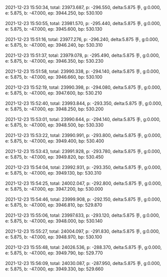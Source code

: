 2021-12-23 15:50:34, total: 23973.687, p: -296.550, delta:5.875 手, g:0.000, e: 5.875, b: -47.000, ep: 3944.250, bp: 530.100

2021-12-23 15:50:55, total: 23981.570, p: -295.440, delta:5.875 手, g:0.000, e: 5.875, b: -47.000, ep: 3945.600, bp: 530.130

2021-12-23 15:51:16, total: 23977.276, p: -296.240, delta:5.875 手, g:0.000, e: 5.875, b: -47.000, ep: 3946.240, bp: 530.310

2021-12-23 15:51:37, total: 23979.078, p: -295.490, delta:5.875 手, g:0.000, e: 5.875, b: -47.000, ep: 3946.350, bp: 530.230

2021-12-23 15:51:58, total: 23990.338, p: -294.140, delta:5.875 手, g:0.000, e: 5.875, b: -47.000, ep: 3946.660, bp: 530.100

2021-12-23 15:52:19, total: 23990.398, p: -294.080, delta:5.875 手, g:0.000, e: 5.875, b: -47.000, ep: 3947.600, bp: 530.210

2021-12-23 15:52:40, total: 23993.844, p: -293.350, delta:5.875 手, g:0.000, e: 5.875, b: -47.000, ep: 3948.250, bp: 530.200

2021-12-23 15:53:01, total: 23990.644, p: -294.140, delta:5.875 手, g:0.000, e: 5.875, b: -47.000, ep: 3948.500, bp: 530.330

2021-12-23 15:53:22, total: 23990.991, p: -293.800, delta:5.875 手, g:0.000, e: 5.875, b: -47.000, ep: 3949.400, bp: 530.400

2021-12-23 15:53:43, total: 23991.928, p: -293.780, delta:5.875 手, g:0.000, e: 5.875, b: -47.000, ep: 3949.820, bp: 530.450

2021-12-23 15:54:04, total: 23992.931, p: -293.350, delta:5.875 手, g:0.000, e: 5.875, b: -47.000, ep: 3949.130, bp: 530.310

2021-12-23 15:54:25, total: 24002.047, p: -292.800, delta:5.875 手, g:0.000, e: 5.875, b: -47.000, ep: 3947.200, bp: 530.000

2021-12-23 15:54:46, total: 23999.908, p: -292.150, delta:5.875 手, g:0.000, e: 5.875, b: -47.000, ep: 3946.810, bp: 529.870

2021-12-23 15:55:06, total: 23997.633, p: -293.120, delta:5.875 手, g:0.000, e: 5.875, b: -47.000, ep: 3948.000, bp: 530.140

2021-12-23 15:55:27, total: 24004.097, p: -291.830, delta:5.875 手, g:0.000, e: 5.875, b: -47.000, ep: 3948.970, bp: 530.100

2021-12-23 15:55:48, total: 24026.536, p: -288.370, delta:5.875 手, g:0.000, e: 5.875, b: -47.000, ep: 3949.790, bp: 529.770

2021-12-23 15:56:09, total: 24030.087, p: -287.950, delta:5.875 手, g:0.000, e: 5.875, b: -47.000, ep: 3949.330, bp: 529.660